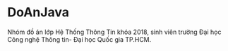 # DoAnJava


Nhóm đồ án lớp Hệ Thống Thông Tin khóa 2018, sinh viên trường Đại học Công nghệ Thông tin- Đại học Quốc gia TP.HCM.
